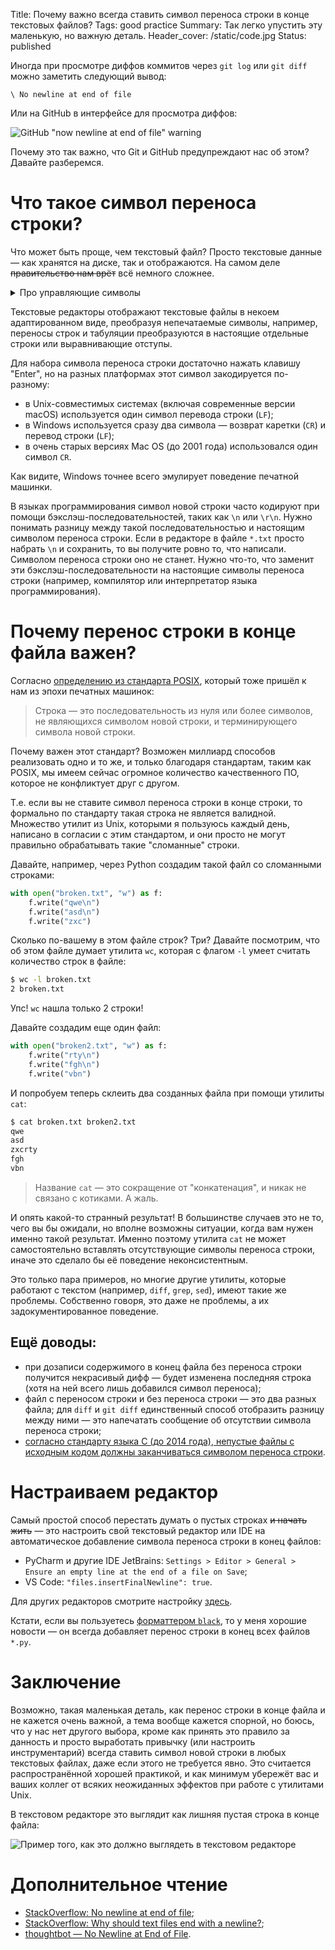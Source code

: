 Title: Почему важно всегда ставить символ переноса строки в конце текстовых файлов?
Tags: good practice
Summary: Так легко упустить эту маленькую, но важную деталь.
Header_cover: /static/code.jpg
Status: published

Иногда при просмотре диффов коммитов через `git log` или `git diff`
можно заметить следующий вывод:

```text
\ No newline at end of file
```

Или на GitHub в интерфейсе для просмотра диффов:

![GitHub "now newline at end of file" warning]({static}/static/github_no_newline_at_end_of_file.jpg)

Почему это так важно, что Git и GitHub предупреждают нас об этом?
Давайте разберемся.

# Что такое символ переноса строки?

Что может быть проще, чем текстовый файл? Просто текстовые данные — как
хранятся на диске, так и отображаются. На самом деле
<s>правительство нам врёт</s> всё немного сложнее.

<details>

<summary>Про управляющие символы</summary>

<p>Не все символы, которые содержатся в текстовых файлах, имеют визуальное
представление. Такие символы ещё называют "управляющими", и к ним относятся,
например:</p>

<ul>
    <li>
        нулевой символ (<code>x00</code>, <code>\0</code>) — часто используется для кодирования конца строки в памяти;
        т.е. программа считывает символы из памяти по одному до тех пор, пока не встретит
        нулевой символ, и тогда строка считается завершённой;
    </li>
    <li>
        табуляция (<code>\x09</code>, <code>\t</code>) — используется для выравнивания данных по границе
        столбца, так что это выглядит как таблица;
    </li> 
    <li>
        перевод строки (<code>\x0a</code>, <code>\n</code>) — используется для разделения текстовых данных на отдельные строки;
    </li>
    <li>
        возврат каретки (<code>\x0d</code>, <code>\r</code>) — переместить курсор в начало строки;
    </li> 
    <li>
        возврат на один символ (<code>\x08</code>, <code>\b</code>) — переместить курсор на один символ назад;
    </li>
    <li>
        звонок (<code>\x07</code>, <code>\a</code>) — если набрать этот символ в терминале, то будет бибикающий символ; именно так консольные программы, типа <code>vim</code>, бибикают на пользователей;
    </li>
    <li><a href="https://ru.wikipedia.org/wiki/ASCII#%D0%A3%D0%BF%D1%80%D0%B0%D0%B2%D0%BB%D1%8F%D1%8E%D1%89%D0%B8%D0%B5_%D1%81%D0%B8%D0%BC%D0%B2%D0%BE%D0%BB%D1%8B">и другие</a>.</li>
</ul>
 
<p>Многие эти символы пришли к нам из эпохи печатных машинок, поэтому у них
такие странные названия. И действительно, в контексте печатной машинки или принтера
такие операции, как перевод строки (сместить лист бумаги вверх так, чтобы печатающая
головка попала на следующую строку),
возврат каретки (переместить печатающую головку в крайнее левое положение) и
возврат на один символ назад, обретают смысл. При помощи возврата на один символ
назад создавались жирные символы (печатаешь символ, возвращаешься назад и
печатаешь его ещё раз) и буквы с диакритическими знаками, такие как à или ã
(печатаешь символ, возвращаешься назад и печатаешь апостроф или тильду).
<b>Но зачем печатной машинке бибикалка?</b></p>

<p>Сегодня многие из этих символов потеряли смысл, но некоторые
до сих пор выполняют функцию, схожую с исходной.</p>

<hr/>

</details>

Текстовые редакторы отображают текстовые файлы
в некоем адаптированном виде, преобразуя непечатаемые
символы, например, переносы строк и табуляции преобразуются в настоящие
отдельные строки или выравнивающие отступы.

Для набора символа переноса строки достаточно нажать клавишу "Enter", но
на разных платформах этот символ закодируется по-разному:

* в Unix-совместимых системах (включая современные версии macOS)
используется один символ перевода строки (`LF`);
* в Windows используется сразу два символа — возврат каретки (`CR`) и перевод строки (`LF`);
* в очень старых версиях Mac OS (до 2001 года) использовался один символ `CR`.

Как видите, Windows точнее всего эмулирует поведение печатной машинки.

В языках программирования символ новой строки часто кодируют при помощи
бэкслэш-последовательностей, таких как `\n` или `\r\n`. Нужно понимать разницу
между такой последовательностью и настоящим символом переноса строки. Если
в редакторе в файле `*.txt` просто набрать `\n` и сохранить, то вы получите
ровно то, что написали.
Символом переноса строки оно не станет. Нужно что-то, что заменит эти
бэкслэш-последовательности на настоящие символы переноса строки (например,
компилятор или интерпретатор языка программирования).  

# Почему перенос строки в конце файла важен?

Согласно [определению из стандарта POSIX](https://pubs.opengroup.org/onlinepubs/9699919799/basedefs/V1_chap03.html#tag_03_206),
который тоже пришёл к нам из эпохи печатных машинок:

> Строка — это последовательность из нуля или более символов, не являющихся
> символом новой строки, и терминирующего символа новой строки. 

Почему важен этот стандарт? Возможен миллиард способов реализовать одно и то же,
и только благодаря стандартам, таким как POSIX, мы имеем сейчас огромное
количество качественного ПО, которое не конфликтует друг с другом.

Т.е. если вы не ставите символ переноса строки в конце строки, то формально
по стандарту такая строка не является валидной. Множество утилит из Unix,
которыми я пользуюсь каждый день, написано в согласии с этим стандартом,
и они просто не могут правильно обрабатывать такие "сломанные" строки.

Давайте, например, через Python создадим такой файл со сломанными строками:

```python
with open("broken.txt", "w") as f:
    f.write("qwe\n")
    f.write("asd\n")
    f.write("zxc")
```

Сколько по-вашему в этом файле строк? Три? Давайте посмотрим, что об этом файле
думает утилита `wc`, которая с флагом `-l` умеет считать количество строк в файле:

```sh
$ wc -l broken.txt 
2 broken.txt
```

Упс! `wc` нашла только 2 строки!

Давайте создадим еще один файл:

```python
with open("broken2.txt", "w") as f:
    f.write("rty\n")
    f.write("fgh\n")
    f.write("vbn")
```

И попробуем теперь склеить два созданных файла при помощи утилиты `cat`:

```sh
$ cat broken.txt broken2.txt 
qwe
asd
zxcrty
fgh
vbn
```

> Название `cat` — это сокращение от "конкатенация", и никак не связано
> с котиками. А жаль.

И опять какой-то странный результат! В большинстве случаев это не то, чего вы
бы ожидали, но вполне возможны ситуации, когда вам нужен именно такой результат.
Именно поэтому утилита `cat` не может самостоятельно вставлять отсутствующие
символы переноса строки, иначе это сделало бы её поведение неконсистентным.

Это только пара примеров, но многие другие утилиты, которые работают с текстом
(например, `diff`, `grep`, `sed`), имеют такие же проблемы. Собственно говоря,
это даже не проблемы, а их задокументированное поведение.

## Ещё доводы:
* при дозаписи содержимого в конец файла без переноса строки получится некрасивый
дифф — будет изменена последняя строка (хотя на ней всего лишь добавился
символ переноса);
* файл с переносом строки и без переноса строки — это два разных файла; для `diff`
и `git diff` единственный способ отобразить разницу между ними —
это напечатать сообщение об отсутствии символа переноса строки;
* [согласно стандарту языка C (до 2014 года), непустые файлы с исходным кодом
должны заканчиваться символом переноса строки](https://stackoverflow.com/a/729725/10650942).

# Настраиваем редактор

Самый простой способ перестать думать о пустых строках <s>и начать жить</s> —
это настроить свой текстовый редактор или IDE на автоматическое добавление
символа переноса строки в конец файлов:

* PyCharm и другие IDE JetBrains:
`Settings > Editor > General > Ensure an empty line at the end of a file on Save`;
* VS Code: `"files.insertFinalNewline": true`.

Для других редакторов смотрите настройку [здесь](https://thoughtbot.com/blog/no-newline-at-end-of-file#following-the-rules-in-your-editor).

Кстати, если вы пользуетесь [форматтером `black`]({filename}black.md),
то у меня хорошие новости —
он всегда добавляет перенос строки в конец всех файлов `*.py`.

# Заключение

Возможно, такая маленькая деталь, как перенос строки в конце файла и не кажется
очень важной, а тема вообще кажется спорной, но боюсь, что у нас нет другого
выбора, кроме как принять это
правило за данность и просто выработать привычку (или настроить инструментарий)
всегда ставить символ новой строки в любых текстовых файлах, даже если этого не
требуется явно.
Это считается распространённой хорошей практикой, и
как минимум убережёт вас и ваших коллег от всяких неожиданных эффектов при
работе с утилитами Unix.

В текстовом редакторе это выглядит как лишняя пустая строка в конце файла:

![Пример того, как это должно выглядеть в текстовом редакторе]({static}/static/newline_editor_example.jpg)

# Дополнительное чтение
* [StackOverflow: No newline at end of file](https://stackoverflow.com/questions/5813311/no-newline-at-end-of-file/5813359#5813359);
* [StackOverflow: Why should text files end with a newline?](https://stackoverflow.com/questions/729692/why-should-text-files-end-with-a-newline/729795#729795);
* [thoughtbot — No Newline at End of File](https://thoughtbot.com/blog/no-newline-at-end-of-file).
